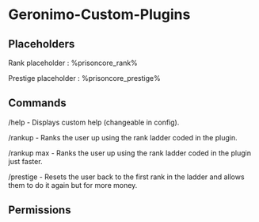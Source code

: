 # Geronimo-Custom-Plugins

## Placeholders
Rank placeholder : %prisoncore_rank%

Prestige placeholder : %prisoncore_prestige%

## Commands
/help - Displays custom help (changeable in config).

/rankup - Ranks the user up using the rank ladder coded in the plugin.

  /rankup max - Ranks the user up using the rank ladder coded in the plugin just faster.
  
/prestige - Resets the user back to the first rank in the ladder and allows them to do it again but for more money.
 
## Permissions
